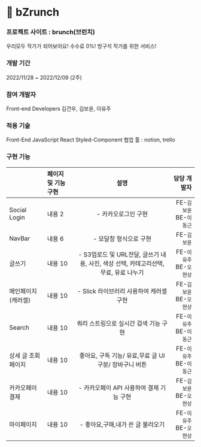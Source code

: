 # 🥨 bZrunch

### 프로젝트 사이트 : brunch(브런치)

<aside> 우리모두 작가가 되어보아요!
수수료 0%! 방구석 작가를 위한 서비스!
</aside>

### 개발 기간

2022/11/28 ~ 2022/12/09 (2주)

### 참여 개발자

Front-end Developers
김건우, 김보윤, 이유주

### 적용 기술

Front-End
JavaScript React Styled-Component
협업 툴 : notion, trello

### 구현 기능

||페이지 및 기능 구현|설명|담당 개발자|
|---|:---|:---:|---:|
|Social Login|내용 2|- 카카오로그인 구현|FE-`김보윤`<br>BE-`이동근`|
|NavBar|내용 6|- 모달창 형식으로 구현|FE-`김보윤`|
|글쓰기|내용 10|- S3업로드 및 URL전달, 글쓰기 내용, 사진, 색상 선택, 카테고리선택, 무료, 유료 나누기|FE-`이유주`<br>BE-`오현상`|
|메인페이지 (캐러셀)|내용 10|- Slick 라이브러리 사용하여 캐러셀 구현|FE-`김보윤`<br>BE-`오현상`|
|Search|내용 10|쿼리 스트링으로 실시간 검색 기능 구현|FE-`이유주`<br>BE-`이동근`|
|상세 글 조회 페이지|내용 10|좋아요, 구독 기능/ 유료,무료 글 UI 구분/ 장바구니 버튼 |FE-`이유주`<br>BE-`이동근`|
|카카오페이 결제|내용 10|- 카카오페이 API 사용하여 결제 기능 구현|FE-`김보윤`<br>BE-`오현상`|
|마이페이지|내용 10|- 좋아요,구매,내가 쓴 글 불러오기|FE-`이유주`<br>BE-`오현상`|
